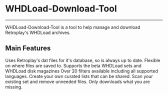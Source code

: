 # WHDLoad-Download-Tool
-----------------------
WHDLoad-Download-Tool is a tool to help manage and download Retroplay's WHDLoad archives.

Main Features
-------------
Uses Retroplay's dat files for it's database, so is always up to date.
Flexible on where files are saved to.
Supports the beta WHDLoad sets and WHDLoad disk magazines
Over 20 filters available including all supported languages.
Create your own curated lists that can be shared.
Scan your existing set and remove unneeded files.
Only downloads what you are missing.
